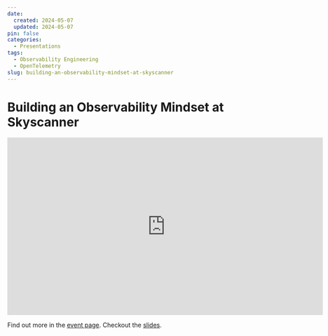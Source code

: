 ```yaml
---
date:
  created: 2024-05-07
  updated: 2024-05-07
pin: false
categories:
  - Presentations
tags:
  - Observability Engineering
  - OpenTelemetry
slug: building-an-observability-mindset-at-skyscanner
---
```


# Building an Observability Mindset at Skyscanner

<iframe width="720" height="405" src="https://www.youtube.com/embed/bxNc45TMTsU" title="Building an Observability Mindset at Skyscanner | Daniel Gomez Blanco" frameborder="0" allow="accelerometer; autoplay; clipboard-write; encrypted-media; gyroscope; picture-in-picture; web-share" referrerpolicy="strict-origin-when-cross-origin" allowfullscreen></iframe>

Find out more in the [event page](https://www.meetup.com/observability_engineering/events/300466085). Checkout the
[slides](../../assets/presentations/2024-05-07_observability_engineering_meetup.pdf).
